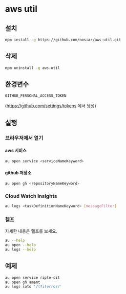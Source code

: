 # aws util

## 설치

```sh
npm install -g https://github.com/nosiar/aws-util.git
```

## 삭제

```sh
npm uninstall -g aws-util
```

## 환경변수

```sh
GITHUB_PERSONAL_ACCESS_TOKEN
```

(https://github.com/settings/tokens 에서 생성)

## 실행

### 브라우저에서 열기

#### aws 서비스

```sh
au open service <serviceNameKeyword>
```

#### github 저장소

```sh
au open gh <repositoryNameKeyword>
```

### Cloud Watch Insights

```sh
au logs <taskDefinitionNameKeyword> [messageFilter]
```

### 헬프

자세한 내용은 헬프를 보세요.

```sh
au --help
au open --help
au logs --help
```

## 예제

```sh
au open service riple-cit
au open gh amant
au logs soto '/(?i)error/'
```
